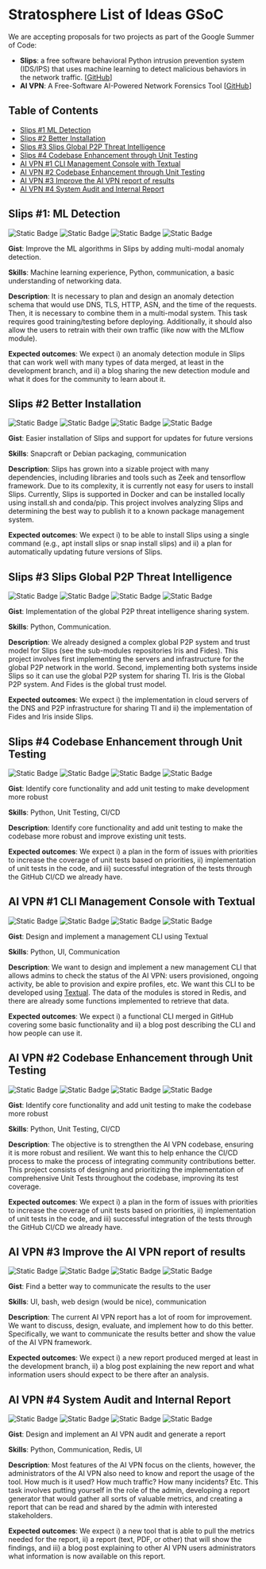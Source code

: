 # Stratosphere List of Ideas GSoC

We are accepting proposals for two projects as part of the Google Summer of Code:

- **Slips**: a free software behavioral Python intrusion prevention system (IDS/IPS) that uses machine learning to detect malicious behaviors in the network traffic. [[GitHub](https://github.com/stratosphereips/StratosphereLinuxIPS)]
- **AI VPN**: A Free-Software AI-Powered Network Forensics Tool [[GitHub](https://github.com/stratosphereips/AIVPN)]


## Table of Contents

- [Slips #1 ML Detection](#slips-1-ml-detection)
- [Slips #2 Better Installation](#slips-2-better-installation)
- [Slips #3 Slips Global P2P Threat Intelligence](#slips-3-slips-global-p2p-threat-intelligence)
- [Slips #4  Codebase Enhancement through Unit Testing](#slips-4-codebase-enhancement-through-unit-testing)
- [AI VPN #1 CLI Management Console with Textual](#ai-vpn-1-cli-management-console-with-textual)
- [AI VPN #2 Codebase Enhancement through Unit Testing](#ai-vpn-2-codebase-enhancement-through-unit-testing)
- [AI VPN #3 Improve the AI VPN report of results](#ai-vpn-3-improve-the-ai-vpn-report-of-results)
- [AI VPN #4 System Audit and Internal Report](#ai-vpn-4-system-audit-and-internal-report)

## Slips #1: ML Detection
![Static Badge](https://img.shields.io/badge/Mentor-Sebastian_Garcia-blue?labelColor=blue&color=white)
![Static Badge](https://img.shields.io/badge/Mentor-Alya_Gomaa-blue?labelColor=blue&color=white)
![Static Badge](https://img.shields.io/badge/Size-90_hours-blue?labelColor=brown&color=white)
![Static Badge](https://img.shields.io/badge/Difficulty-Difficult-blue?labelColor=purple&color=white)

**Gist**: Improve the ML algorithms in Slips by adding multi-modal anomaly detection. 

**Skills**: Machine learning experience, Python, communication, a basic understanding of networking data.

**Description**: It is necessary to plan and design an anomaly detection schema that would use DNS, TLS, HTTP, ASN, and the time of the requests. Then, it is necessary to combine them in a multi-modal system. This task requires good training/testing before deploying. Additionally, it should also allow the users to retrain with their own traffic (like now with the MLflow module).

**Expected outcomes**: We expect i) an anomaly detection module in Slips that can work well with many types of data merged, at least in the development branch, and ii) a blog sharing the new detection module and what it does for the community to learn about it. 


## Slips #2 Better Installation
![Static Badge](https://img.shields.io/badge/Mentor-Alya_Gomaa-blue?labelColor=blue&color=white)
![Static Badge](https://img.shields.io/badge/Mentor-Sebastian_Garcia-blue?labelColor=blue&color=white)
![Static Badge](https://img.shields.io/badge/Size-90_hours-blue?labelColor=brown&color=white)
![Static Badge](https://img.shields.io/badge/Difficulty-Difficult-blue?labelColor=purple&color=white)

**Gist**: Easier installation of Slips and support for updates for future versions

**Skills**: Snapcraft or Debian packaging, communication

**Description**: Slips has grown into a sizable project with many dependencies, including libraries and tools such as Zeek and tensorflow framework. Due to its complexity, it is currently not easy for users to install Slips. Currently, Slips is supported in Docker and can be installed locally using install.sh and conda/pip. This project involves analyzing Slips and determining the best way to publish it to a known package management system.

**Expected outcomes**: We expect i) to be able to install Slips using a single command (e.g., apt install slips or snap install slips) and ii) a plan for automatically updating future versions of Slips.

## Slips #3 Slips Global P2P Threat Intelligence
![Static Badge](https://img.shields.io/badge/Mentor-Alya_Gomaa-blue?labelColor=blue&color=white)
![Static Badge](https://img.shields.io/badge/Mentor-Sebastian_Garcia-blue?labelColor=blue&color=white)
![Static Badge](https://img.shields.io/badge/Size-90_hours-blue?labelColor=brown&color=white)
![Static Badge](https://img.shields.io/badge/Difficulty-Medium-blue?labelColor=purple&color=white)

**Gist**: Implementation of the global P2P threat intelligence sharing system.

**Skills**: Python, Communication.

**Description**: We already designed a complex global P2P system and trust model for Slips (see the sub-modules repositories Iris and Fides). This project involves first implementing the servers and infrastructure for the global P2P network in the world. Second, implementing both systems inside Slips so it can use the global P2P system for sharing TI. Iris is the Global P2P system. And Fides is the global trust model.

**Expected outcomes**: We expect i) the implementation in cloud servers of the DNS and P2P infrastructure for sharing TI and ii) the implementation of Fides and Iris inside Slips. 

## Slips #4  Codebase Enhancement through Unit Testing
![Static Badge](https://img.shields.io/badge/Mentor-Alya_Gomaa-blue?labelColor=blue&color=white)
![Static Badge](https://img.shields.io/badge/Mentor-Sebastian_Garcia-blue?labelColor=blue&color=white)
![Static Badge](https://img.shields.io/badge/Size-90_hours-blue?labelColor=brown&color=white)
![Static Badge](https://img.shields.io/badge/Difficulty-Medium-blue?labelColor=purple&color=white)

**Gist**: Identify core functionality and add unit testing to make development more robust

**Skills**: Python, Unit Testing, CI/CD

**Description**: Identify core functionality and add unit testing to make the codebase more robust and improve existing unit tests.

**Expected outcomes**: We expect i) a plan in the form of issues with priorities to increase the coverage of unit tests based on priorities, ii) implementation of unit tests in the code, and iii) successful integration of the tests through the GitHub CI/CD we already have.


## AI VPN #1 CLI Management Console with Textual
![Static Badge](https://img.shields.io/badge/Mentor-Veronica_Valeros-blue?labelColor=blue&color=white)
![Static Badge](https://img.shields.io/badge/Mentor-Maria_Rigaki-blue?labelColor=blue&color=white)
![Static Badge](https://img.shields.io/badge/Size-90_hours-blue?labelColor=brown&color=white)
![Static Badge](https://img.shields.io/badge/Difficulty-Easy-blue?labelColor=purple&color=white)

**Gist**: Design and implement a management CLI using Textual

**Skills**: Python, UI, Communication

**Description**: We want to design and implement a new management CLI that allows admins to check the status of the AI VPN: users provisioned, ongoing activity, be able to provision and expire profiles, etc. We want this CLI to be developed using [Textual](https://textual.textualize.io/). The data of the modules is stored in Redis, and there are already some functions implemented to retrieve that data.

**Expected outcomes**: We expect i) a functional CLI merged in GitHub covering some basic functionality and ii) a blog post describing the CLI and how people can use it.

## AI VPN #2 Codebase Enhancement through Unit Testing
![Static Badge](https://img.shields.io/badge/Mentor-Veronica_Valeros-blue?labelColor=blue&color=white)
![Static Badge](https://img.shields.io/badge/Mentor-Maria_Rigaki-blue?labelColor=blue&color=white)
![Static Badge](https://img.shields.io/badge/Size-90_hours-blue?labelColor=brown&color=white)
![Static Badge](https://img.shields.io/badge/Difficulty-Easy-blue?labelColor=purple&color=white)

**Gist**: Identify core functionality and add unit testing to make the codebase more robust

**Skills**: Python, Unit Testing, CI/CD

**Description**: The objective is to strengthen the AI VPN codebase, ensuring it is more robust and resilient. We want this to help enhance the CI/CD process to make the process of integrating community contributions better. This project consists of designing and prioritizing the implementation of comprehensive Unit Tests throughout the codebase, improving its test coverage.

**Expected outcomes**: We expect i) a plan in the form of issues with priorities to increase the coverage of unit tests based on priorities, ii) implementation of unit tests in the code, and iii) successful integration of the tests through the GitHub CI/CD we already have.

## AI VPN #3 Improve the AI VPN report of results
![Static Badge](https://img.shields.io/badge/Mentor-Veronica_Valeros-blue?labelColor=blue&color=white)
![Static Badge](https://img.shields.io/badge/Mentor-Sebastian_Garcia-blue?labelColor=blue&color=white)
![Static Badge](https://img.shields.io/badge/Size-90_hours-blue?labelColor=brown&color=white)
![Static Badge](https://img.shields.io/badge/Difficulty-Medium-blue?labelColor=purple&color=white)

**Gist**: Find a better way to communicate the results to the user

**Skills**: UI, bash, web design (would be nice), communication

**Description**: The current AI VPN report has a lot of room for improvement. We want to discuss, design, evaluate, and implement how to do this better. Specifically, we want to communicate the results better and show the value of the AI VPN framework. 

**Expected outcomes**: We expect i) a new report produced merged at least in the development branch, ii) a blog post explaining the new report and what information users should expect to be there after an analysis.

## AI VPN #4 System Audit and Internal Report
![Static Badge](https://img.shields.io/badge/Mentor-Veronica_Valeros-blue?labelColor=blue&color=white)
![Static Badge](https://img.shields.io/badge/Mentor-Maria_Rigaki-blue?labelColor=blue&color=white)
![Static Badge](https://img.shields.io/badge/Size-90_hours-blue?labelColor=brown&color=white)
![Static Badge](https://img.shields.io/badge/Difficulty-Easy-blue?labelColor=purple&color=white)

**Gist**: Design and implement an AI VPN audit and generate a report

**Skills**: Python, Communication, Redis, UI

**Description**: Most features of the AI VPN focus on the clients, however, the administrators of the AI VPN also need to know and report the usage of the tool. How much is it used? How much traffic? How many incidents? Etc. This task involves putting yourself in the role of the admin, developing a report generator that would gather all sorts of valuable metrics, and creating a report that can be read and shared by the admin with interested stakeholders.

**Expected outcomes**: We expect i) a new tool that is able to pull the metrics needed for the report, ii) a report (text, PDF, or other) that will show the findings, and iii) a blog post explaining to other AI VPN users administrators what information is now available on this report.
